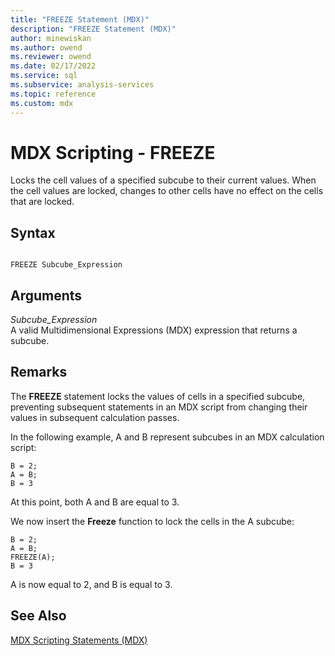```yaml
---
title: "FREEZE Statement (MDX)"
description: "FREEZE Statement (MDX)"
author: minewiskan
ms.author: owend
ms.reviewer: owend
ms.date: 02/17/2022
ms.service: sql
ms.subservice: analysis-services
ms.topic: reference
ms.custom: mdx
---
```

# MDX Scripting - FREEZE


  Locks the cell values of a specified subcube to their current values. When the cell values are locked, changes to other cells have no effect on the cells that are locked.  
  
## Syntax  
  
```  
  
FREEZE Subcube_Expression   
```  
  
## Arguments  
 *Subcube_Expression*  
 A valid Multidimensional Expressions (MDX) expression that returns a subcube.  
  
## Remarks  
 The **FREEZE** statement locks the values of cells in a specified subcube, preventing subsequent statements in an MDX script from changing their values in subsequent calculation passes.  
  
 In the following example, A and B represent subcubes in an MDX calculation script:  
  
```  
B = 2;  
A = B;  
B = 3  
```  
  
 At this point, both A and B are equal to 3.  
  
 We now insert the **Freeze** function to lock the cells in the A subcube:  
  
```  
B = 2;  
A = B;  
FREEZE(A);  
B = 3  
```  
  
 A is now equal to 2, and B is equal to 3.  
  
## See Also  
 [MDX Scripting Statements &#40;MDX&#41;](../mdx/mdx-scripting-statements-mdx.md)  
  
  

